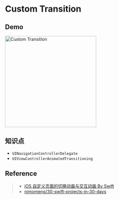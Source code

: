 # Custom Transition

## Demo

<img src="https://user-images.githubusercontent.com/9289792/37338118-6abe4efe-26f1-11e8-951d-1179d221e08a.gif" alt="Custom Transition" width="300" />

## 知识点

- `UINavigationControllerDelegate`
- `UIViewControllerAnimatedTransitioning`

## Reference

> - [iOS 自定义页面的切换动画与交互动画 By Swift](http://blog.csdn.net/zhangao0086/article/details/38459937)
> - [nimomeng/30-swift-projects-in-30-days](https://github.com/nimomeng/30-swift-projects-in-30-days)
